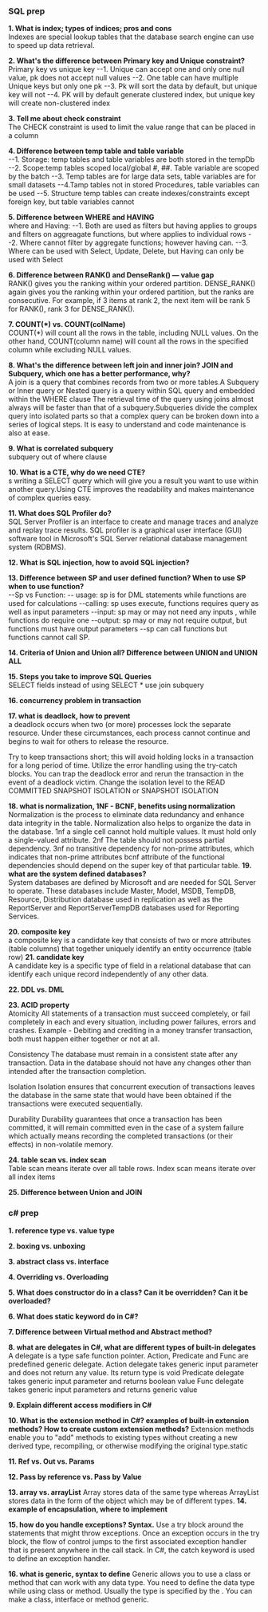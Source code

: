 ### SQL prep

**1. What is index; types of indices; pros and cons**  
Indexes are special lookup tables that the database search engine can use to speed up data retrieval.

**2. What's the difference between Primary key and Unique constraint?**  
Primary key vs unique key
--1. Unique can accept one and only one null value, pk does not accept null values
--2. One table can have multiple Unique keys but only one pk
--3. Pk will sort the data by default, but unique key will not
--4. PK will by default generate clustered index, but unique key will create non-clustered index

**3. Tell me about check constraint**  
The CHECK constraint is used to limit the value range that can be placed in a column

**4. Difference between temp table and table variable**  
--1. Storage: temp tables and table variables are both stored in the tempDb
--2. Scope:temp tables scoped local/global #, ##. Table variable are scoped by the batch
--3. Temp tables are for large data sets, table variables are for small datasets
--4.Tamp tables not in stored Procedures, table variables can be used
--5. Structure temp tables can create indexes/constraints except foreign key, but table variables cannot
 
**5. Difference between WHERE and HAVING**  
where and Having:
--1. Both are used as filters but having applies to groups and filters on aggreagate functions, but where applies to individual rows
--2. Where cannot filter by aggregate functions; however having can.
--3. Where can be used with Select, Update, Delete, but Having can only be used with Select

**6. Difference between RANK() and DenseRank() — value gap**  
 RANK() gives you the ranking within your ordered partition. 
DENSE_RANK() again gives you the ranking within your ordered partition, but the ranks are consecutive.
For example, if 3 items at rank 2, the next item will be rank 5 for RANK(), rank 3 for DENSE_RANK().

**7. COUNT(*) vs. COUNT(colName)**  
 COUNT(*) will count all the rows in the table, including NULL values. On the other hand, COUNT(column name) will count all the rows in the specified column while excluding NULL values.

**8. What's the difference between left join and inner join? JOIN and Subquery, which one has a better performance, why?**  
A join is a query that combines records from two or more tables.A Subquery or Inner query or Nested query is a query within SQL query and embedded within the WHERE clause The retrieval time of the query using joins almost always will be faster than that of a subquery.Subqueries divide the complex query into isolated parts so that a complex query can be broken down into a series of logical steps.
It is easy to understand and code maintenance is also at ease.
 
**9. What is correlated subquery**  
subquery out of where clause

**10. What is a CTE, why do we need CTE?**  
s writing a SELECT query which will give you a result you want to use within another query.Using CTE improves the readability and makes maintenance of complex queries easy.

**11. What does SQL Profiler do?**  
SQL Server Profiler is an interface to create and manage traces and analyze and replay trace results. 
SQL profiler is a graphical user interface (GUI) software tool in Microsoft's SQL Server relational database management system (RDBMS).

**12. What is SQL injection, how to avoid SQL injection?**  


**13. Difference between SP and user defined function? When to use SP when to use function?**  
--Sp vs Function:
-- usage: sp is for DML statements while functions are used for calculations
--calling: sp uses execute, functions requires query as well as input parameters
--input: sp may or may not need any inputs , while functions do require one
--output: sp may or may not require output, but functions must have output parameters
--sp can call functions but functions cannot call SP.

**14. Criteria of Union and Union all? Difference between UNION and UNION ALL**  


**15. Steps you take to improve SQL Queries**  
SELECT fields instead of using SELECT *
use join subquery

**16. concurrency problem in transaction**  


**17. what is deadlock, how to prevent**  
a deadlock occurs when two (or more) processes lock the separate resource. Under these circumstances, each process cannot continue and begins to wait for others to release the resource.

Try to keep transactions short; this will avoid holding locks in a transaction for a long period of time.
Utilize the error handling using the try-catch blocks. You can trap the deadlock error and rerun the transaction in the event of a deadlock victim.
Change the isolation level to the READ COMMITTED SNAPSHOT ISOLATION or SNAPSHOT ISOLATION

**18. what is normalization, 1NF - BCNF, benefits using normalization**  
Normalization is the process to eliminate data redundancy and enhance data integrity in the table. Normalization also helps to organize the data in the database. 
1nf a single cell cannot hold multiple values. It must hold only a single-valued attribute.
2nf The table should not possess partial dependency. 
3nf no transitive dependency for non-prime attributes, which indicates that non-prime attributes 
bcnf attribute of the functional dependencies should depend on the super key of that particular table.
**19. what are the system defined databases?**  
 System databases are defined by Microsoft and are needed for SQL Server to operate. These databases include Master, Model, MSDB, TempDB, Resource, Distribution database used in replication as well as the ReportServer and ReportServerTempDB databases used for Reporting Services. 

**20. composite key**  
 a composite key is a candidate key that consists of two or more attributes (table columns) that together uniquely identify an entity occurrence (table row)
**21. candidate key**  
A candidate key is a specific type of field in a relational database that can identify each unique record independently of any other data.

**22. DDL vs. DML**  

**23. ACID property**  
 Atomicity
All statements of a transaction must succeed completely, or fail completely in each and every situation, including power failures, errors and crashes. Example - Debiting and crediting in a money transfer transaction, both must happen either together or not at all.

Consistency
The database must remain in a consistent state after any transaction. Data in the database should not have any changes other than intended after the transaction completion.

Isolation
Isolation ensures that concurrent execution of transactions leaves the database in the same state that would have been obtained if the transactions were executed sequentially.

Durability
Durability guarantees that once a transaction has been committed, it will remain committed even in the case of a system failure which actually means recording the completed transactions (or their effects) in non-volatile memory.

**24. table scan vs. index scan**  
Table scan means iterate over all table rows. Index scan means iterate over all index items

**25. Difference between Union and JOIN**  


### c# prep
 
**1. reference type vs. value type**

**2. boxing vs. unboxing**

**3. abstract class vs. interface**

**4. Overriding vs. Overloading**

**5. What does constructor do in a class? Can it be overridden? Can it be overloaded?**

**6. What does static keyword do in C#?**

**7. Difference between Virtual method and Abstract method?**

**8. what are delegates in C#, what are different types of built-in delegates**
A delegate is a type safe function pointer.
Action, Predicate and Func are predefined generic delegate.
Action delegate takes generic input parameter and does not return any value. Its return type is void
Predicate delegate takes generic input parameter and returns boolean value
Func delegate takes generic input parameters and returns generic value
 

**9. Explain different access modifiers in C#**

**10. What is the extension method in C#? examples of built-in extension methods? How to create custom extension methods?**
Extension methods enable you to "add" methods to existing types without creating a new derived type, recompiling, or otherwise modifying the original type.static

**11. Ref vs. Out vs. Params**

**12. Pass by reference vs. Pass by Value**

**13. array vs. arrayList**
Array stores data of the same type whereas ArrayList stores data in the form of the object which may be of different types.
**14. example of encapsulation, where to implement**

**15. how do you handle exceptions? Syntax.**
Use a try block around the statements that might throw exceptions. Once an exception occurs in the try block, the flow of control jumps to the first associated exception handler that is present anywhere in the call stack. In C#, the catch keyword is used to define an exception handler.

**16. what is generic, syntax to define**
Generic allows you to use a class or method that can work with any data type. You need to define the data type while using class or method. Usually the type is specified by the <T>.  You can make a class, interface or method generic.
